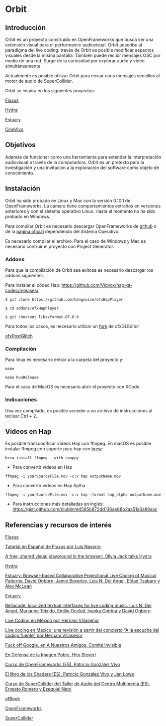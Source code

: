 # Orbit

## Introducción 

Orbit es un proyecto construido en OpenFrameworks que busca ser una extensión visual para el performance audiovisual. Orbit adscribe al paradigma del live coding: través de Orbit es posible modificar aspectos visuales desde la misma pantalla. También puede recibir mensajes OSC por medio de una red. Surge de la curiosidad por explorar audio y video simultáneamente. 

Actualmente es posible utilizar Orbit para enviar unos mensajes sencillos al motor de audio de SuperCollider. 

Orbit se inspira en los siguientes proyectos: 

[Fluxus](http://www.pawfal.org/fluxus)

[Hydra](https://github.com/ojack/hydra) 

[Estuary](https://github.com/dktr0/estuary) 

[CineVivo](https://github.com/essteban/CineVivo)

## Objetivos

Además de funcionar como una herramienta para extender la interpretación audiovisual a través de la computadora, Orbit es un pretexto para la investigación y una invitación a la exploración del software como objeto de conocimiento. 

## Instalación

Orbit ha sido probado en Linux y Mac con la versión 0.10.1 de OpenFrameworks. La cámara tiene comportamientos extraños en versiones anteriores y con el sistema operativo Linux. Hasta el momento no ha sido probado en Windows.

Para compilar Orbit es necesario descargar OpenFrameworks de [github](https://github.com/openframeworks/openFrameworks) o de la [página oficial](https://openframeworks.cc/download/) dependiendo del Sistema Operativo.

Es necesario compilar el archivo. Para el caso de Windows y Mac es necesario contruir el proyecto con Project Generator. 

### Addons

Para que la compilación de Orbit sea exitosa es necesario descargar los addons siguientes: 

Para instalar el códec Hap: https://github.com/Vidvox/hap-qt-codec/releases/

`$ git clone https://github.com/bangnoise/ofxHapPlayer`

`$ cd addons/ofxHapPlayer`

`$ git checkout libavformat-OF-0.9`

Para todos los casos, es necesario utilizar un [fork](https://github.com/bolkaaa/ofxGLEditor) de ofxGLEditor

[ofxPostGlitch](https://github.com/maxillacult/ofxPostGlitch)

### Compilación

Para linux es necesario entrar a la carpeta del proyecto y: 

`make`

`make RunRelease`

Para el caso de MacOS es necesario abrir el proyecto con XCode. 

### Indicaciones

Una vez compilado, es posible acceder a un archivo de instrucciones al teclear Ctrl + 2. 

## Videos en Hap

Es posible transcodificar videos Hap con ffmpeg. En macOS es posible instalar ffmpeg con soporte para hap con [brew](https://brew.sh/index_es):

`brew install ffmpeg --with-snappy`

* Para convertir videos en Hap

`ffmpeg -i yourSourceFile.mov -c:v hap outputName.mov`

* Para convertir videos en Hap Aplha

`ffmpeg -i yourSourceFile.mov -c:v hap -format hap_alpha outputName.mov`

* Para instrucciones más detalladas en inglés: https://gist.github.com/dlublin/e4585b872dd136ae88b2aa51a6a89aac

## Referencias y recursos de interés


[Fluxus](http://www.pawfal.org/fluxus/)

[Tutorial en Español de Fluxus por Luis Navarro](https://sites.google.com/site/tallerdeaudio/herramientas/fluxus)

[A free, shared visual playground in the browser: Olivia Jack talks Hydra](http://cdm.link/2019/02/hydra-olivia-jack/)

[Hydra](http://cdm.link/2019/02/hydra-olivia-jack/)

[Estuary: Browser-based Collaborative Projectional Live Coding of Musical Patterns. David Ogborn, Jamie Beverley, Luis N. Del Angel, Eldad Tsabary y Alex McLean](https://iclc.livecodenetwork.org/2017/cameraReady/ICLC_2017_paper_78.pdf)

[Estuary](http://intramuros.mcmaster.ca:8002/)

[Bellacode: localized textual interfaces for live coding music. Luis N. Del Angel, Marianne Teixido, Emilio Ocelotl, Ivanka Cotrina y David Ogborn](https://iclc.livecodenetwork.org/2019/papers/paper111.pdf)

[Live Coding en México por Hernani Villaseñor](http://www.hernanivillasenor.com/archivos/html/livecoding.html)

[Live coding en México: una revisión a partir del concierto “A la escucha del código fuente” por Hernani Villaseñor](https://laorejainculta.net/2019/03/18/live-coding-en-mexico-una-revision-a-partir-del-concierto-a-la-escucha-del-codigo-fuente/)

[Fuck off Google, en A Nuestros Amigos. Comité Invisible](http://mexico.indymedia.org/IMG/pdf/a_nuestros_amigos_-_comite_invisible.pdf)

[En Defensa de la Imagen Pobre. Hito Steyerl](https://monoskop.org/images/7/72/Steyerl_Hito_Los_condenados_de_la_pantalla.pdf#page=18)

[Curso de OpenFrameworks (ES). Patricio González Vivo](https://github.com/patriciogonzalezvivo/cursoOF)

[El libro de los Shaders (ES). Patricio González Vivo y Jen Lowe](https://thebookofshaders.com/?lan=es)

[Curso de SuperCollider del Taller de Audio del Centro Multimedia (ES). Ernesto Romero y Ezequiel Netri](http://cmm.cenart.gob.mx/tallerdeaudio/cursos/cursocollider/textos/curso%20de%20supercollider%20principiantes.pdf)

[ofBook](https://openframeworks.cc/ofBook/chapters/foreword.html)

[OpenFrameworks](https://openframeworks.cc/)

[SuperCollider](https://supercollider.github.io/)
